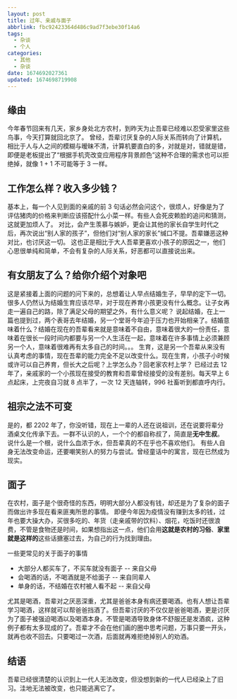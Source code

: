 ```yaml
---
layout: post
title: 过年、亲戚与面子
abbrlink: fbc92423364d486c9ad7f3ebe30f14a6
tags:
  - 杂谈
  - 个人
categories:
  - 其他
  - 杂谈
date: 1674692027361
updated: 1674698719908
---
```


## 缘由

今年春节回来有几天，家乡身处北方农村，到昨天为止吾辈已经难以忍受家里这些鸟事，今天打算就回北京了。
曾经，吾辈讨厌复杂的人际关系而转向了计算机，相比于人与人之间的模糊与暧昧不清，计算机要直白的多，对就是对，错就是错，即便是老板提出了“根据手机壳改变应用程序背景颜色”这种不合理的需求也可以拒绝掉，就像 1 + 1 不可能等于 3 一样。

## 工作怎么样？收入多少钱？

基本上，每一个人见到面的亲戚的前 3 句话必然会问这个，很烦人，好像是为了评估猪肉的价格来判断应该搭配什么小菜一样。有些人会死皮赖脸的追问和猜测，这就更加烦人了。
对比，会产生羡慕与嫉妒，更会让其他的家长自学生时代之后，再次说出“别人家的孩子”，但他们对“别人家的家长”缄口不提。吾辈嫌恶这种对比，也讨厌这一切。
这也正是相比于大人吾辈更喜欢小孩子的原因之一，他们心思很单纯和简单，不会有复杂的人际关系，好恶都可以直接说出来。

## 有女朋友了么？给你介绍个对象吧

这是紧接着上面的问题的问下来的，总想着让人早点结婚生子，早早的定下一切。很多人仍然认为结婚生育应该尽早，对于现在养育小孩更没有什么概念。让子女再走一遍自己的路，除了满足父母的期望之外，有什么意义呢？
说起结婚，在上一篇也提到过，两个表哥去年结婚，另一个堂哥今年迫于压力也开始相亲了。结婚意味着什么？结婚在现在的吾辈看来就是意味着不自由，意味着很大的一份责任，意味着在很长一段时间内都要与另一个人生活在一起，意味着在许多事情上必须兼顾另一个人，意味着很难再有太多自己的时间。。。
生育，这是另一个吾辈从来没有认真考虑的事情，现在吾辈的能力完全不足以改变什么。现在生育，小孩子小时候或许可以自己养育，但长大之后呢？上学怎么办？回老家农村上学？
已经过去 12 年了，亲戚家的一个小孩现在接受的教育和吾辈曾经接受的没有差别。每天早上 6 点起床，上完夜自习就 8 点半了，一次 12 天连轴转，996 社畜听到都直呼内行。

## 祖宗之法不可变

是的，都 2202 年了，你没听错，现在上一辈的人还在说祖训，还在说要将辈分酒桌文化传承下去。一群不认识的人，一个个的都自称叔了，简直是**无中生叔**。
说什么是一个根，说什么血浓于水，但吾辈真的不在乎也不喜欢他们。
有些人自身无法改变命运，还要嘲笑别人的努力与尝试。曾经童话中的寓言，现在已然成为现实。

## 面子

在农村，面子是个很奇怪的东西，明明大部分人都没有钱，却还是为了复杂的面子而做出许多现在看来匪夷所思的事情。
即便今年因为疫情没有赚到太多的钱，过年也要大操大办，买很多吃的、年货（走亲戚带的饮料）、烟花，吃饭时还很浪费，不管是食物还是时间，如果想指出这一点，他们会用**这就是农村的习俗**、**家里就是这样的**这些话搪塞过去，为自己的行为找到理由。

一些更常见的关于面子的事情

- 大部分人都买车了，不买车就没有面子 -- 来自父母
- 会喝酒的话，不喝酒就是不给面子 -- 来自同辈人
- 单身的话，不结婚在农村被人看不起 -- 来自父母

尤其是喝酒，吾辈对之厌恶深重，尤其是爸爸本身有病还要喝酒。也有人想让吾辈学习喝酒，这样就可以帮爸爸挡酒了。但吾辈讨厌的不仅仅是爸爸喝酒，更是讨厌为了面子被强迫喝酒以及喝酒本身。不管是喝酒导致身体不舒服还是发酒疯，这种例子都有太多现成的了。吾辈才不会在他们画的圈中思考问题，万事只要一开头，就再也收不回去。只要喝过一次酒，后面就再难拒绝掉别人的劝酒。

## 结语

吾辈已经很清楚的认识到上一代人无法改变，但没想到新的一代人已经染上了旧习。洼地无法被改变，也只能逃离它了。
